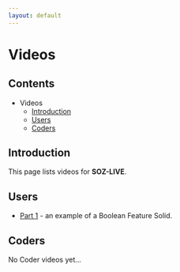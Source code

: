 ```yaml
---
layout: default
---
```


# Videos

## Contents

- Videos
  - [Introduction](#introduction)
  - [Users](#users)
  - [Coders](#coders)  

## Introduction

This page lists videos for **SOZ-LIVE**.


## Users

- [Part 1](/videos/users/part-1.html) - an example of a Boolean Feature Solid.

## Coders

No Coder videos yet...